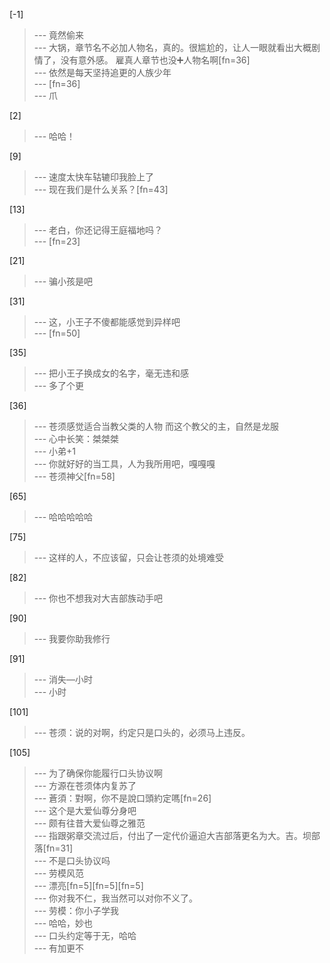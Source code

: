 
[-1] 
>--- 竟然偷来<br>
>--- 大锅，章节名不必加人物名，真的。很尴尬的，让人一眼就看出大概剧情了，没有意外感。
雇真人章节也没➕人物名啊[fn=36]<br>
>--- 依然是每天坚持追更的人族少年<br>
>--- [fn=36]<br>
>--- 爪<br>

[2] 
>--- 哈哈！<br>

[9] 
>--- 速度太快车轱辘印我脸上了<br>
>--- 现在我们是什么关系？[fn=43]<br>

[13] 
>--- 老白，你还记得王庭福地吗？<br>
>--- [fn=23]<br>

[21] 
>--- 骗小孩是吧<br>

[31] 
>--- 这，小王子不傻都能感觉到异样吧<br>
>--- [fn=50]<br>

[35] 
>--- 把小王子换成女的名字，毫无违和感<br>
>--- 多了个更<br>

[36] 
>--- 苍须感觉适合当教父类的人物
而这个教父的主，自然是龙服<br>
>--- 心中长笑：桀桀桀<br>
>--- 小弟+1<br>
>--- 你就好好的当工具，人为我所用吧，嘎嘎嘎<br>
>--- 苍须神父[fn=58]<br>

[65] 
>--- 哈哈哈哈哈<br>

[75] 
>--- 这样的人，不应该留，只会让苍须的处境难受<br>

[82] 
>--- 你也不想我对大吉部族动手吧<br>

[90] 
>--- 我要你助我修行<br>

[91] 
>--- 消失—小时<br>
>--- 小时<br>

[101] 
>--- 苍须：说的对啊，约定只是口头的，必须马上违反。<br>

[105] 
>--- 为了确保你能履行口头协议啊<br>
>--- 方源在苍须体内复苏了<br>
>--- 蒼須：對啊，你不是說口頭約定嗎[fn=26]<br>
>--- 这个是大爱仙尊分身吧<br>
>--- 颇有往昔大爱仙尊之雅范<br>
>--- 指跟粥章交流过后，付出了一定代价逼迫大吉部落更名为大。吉。坝部落[fn=31]<br>
>--- 不是口头协议吗<br>
>--- 劳模风范<br>
>--- 漂亮[fn=5][fn=5][fn=5]<br>
>--- 你对我不仁，我当然可以对你不义了。<br>
>--- 劳模：你小子学我<br>
>--- 哈哈，妙也<br>
>--- 口头约定等于无，哈哈<br>
>--- 有加更不<br>
